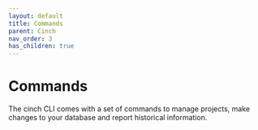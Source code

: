 ```yaml
---
layout: default
title: Commands
parent: Cinch
nav_order: 3
has_children: true
---
```


# Commands

The cinch CLI comes with a set of commands to manage projects, make changes to your database and
report historical information.